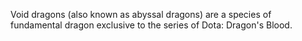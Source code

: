 
Void dragons (also known as abyssal dragons) are a species of fundamental dragon exclusive to the series of Dota: Dragon's Blood.


